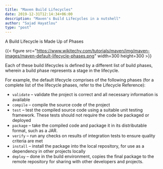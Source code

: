 ```yaml
---
title: "Maven Build Lifecycles"
date: 2019-12-31T12:14:34+06:00
description: "Maven's Build Lifecycles in a nutshell"
author: "Sajad Hayatlou"
type: "post"
---
```


A Build Lifecycle is Made Up of Phases

{{< figure src="https://www.wikitechy.com/tutorials/maven/img/maven-images/maven-default-lifecycle-phases.png" 
  width=300 height=300 >}}

Each of these build lifecycles is defined by a different list of build phases, wherein a build phase represents a stage in the lifecycle.

For example, the default lifecycle comprises of the following phases (for a complete list of the lifecycle phases, refer to the Lifecycle Reference):

   * `validate` – validate the project is correct and all necessary information is available
   * `compile` – compile the source code of the project
   * `test` – test the compiled source code using a suitable unit testing framework. These tests should not require the code be packaged or deployed
   * `package` – take the compiled code and package it in its distributable format, such as a JAR.
   * `verify` – run any checks on results of integration tests to ensure quality criteria are met
   * `install` – install the package into the local repository, for use as a dependency in other projects locally
   * `deploy` – done in the build environment, copies the final package to the remote repository for sharing with other developers and projects.








